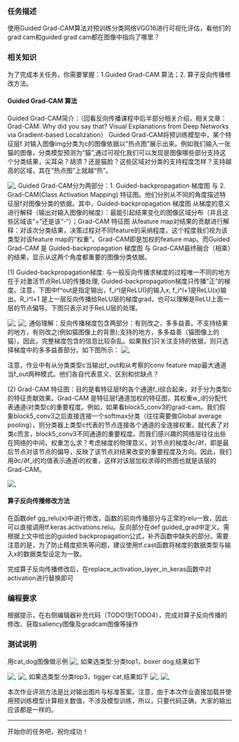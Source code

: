 ### 任务描述

使用Guided Grad-CAM算法对预训练分类网络VGG16进行可视化评估，看他们的grad cam和guided grad cam都在图像中指向了哪里？

### 相关知识

为了完成本关任务，你需要掌握：1.Guided Grad-CAM 算法；2. 算子反向传播修改方法。

#### Guided Grad-CAM 算法

Guided Grad-CAM简介：（回看反向传播课程中后半部分相关介绍，相关文章：Grad-CAM: Why did you say that? Visual Explanations from Deep Networks via Gradient-based Localization） Guided Grad-CAM将预训练模型中，某个特征层f 对输入图像img分类为c的图像依据以“热点图”展示出来。例如我们输入一张猫的图像，分类模型预测为“猫”,通过可视化我们可以发现是图像哪些部分支持这个分类结果，尖耳朵？胡须？还是猫脸？这些区域对分类的支持程度怎样？支持越高的区域，其在“热点图”上就越“热”。

![,](https://data.educoder.net/api/attachments/1726565) Guided Grad-CAM分为两部分：1. Guided-backpropagation 梯度图 与 2. Grad-CAM(Class Activation Mapping) 特征图。他们分别从不同的角度描述特征层f对图像分类的依据。其中，Guided-backpropagation 梯度图 从梯度的意义进行解释（输出对输入图像的梯度）：最能引起结果变化的图像区域分布（并且这些区域该“+”还是该“-“）；Grad-CAM 特征图 从feature map对结果的贡献进行解释：对该次分类结果，决策过程对不同feature的采纳程度，这个程度我们视为该类型对该feature map的“权重”。Grad-CAM即是加权的feature map。而Guided Grad-CAM 是 Guided-backpropagation 梯度图 与 Grad-CAM最终融合（相乘）的结果，显示从这两个角度都重要的图像分类依据。

(1)  Guided-backpropagation梯度: 与一般反向传播求梯度的过程唯一不同的地方在于对激活节点ReLU的传播处理, Guided-backpropagation梯度只传播“正”的梯度。注意，下图中f^out是指定输出，f_i^l是ReLU()的输入x, f_i^l+1是ReLU(x)输出。R_i^l+1 是上一层反向传播给ReLU层的梯度grad，也可以理解是ReLU上面一层的节点偏导。下图只表示对于ReLU层的处理。

![,](https://data.educoder.net/api/attachments/1726569) ![,](https://data.educoder.net/api/attachments/1726570) 通俗理解：反向传播梯度包含两部分：有则改之，多多益善。不支持结果的地方，有则改之(例如猫图像上的背景);支持的地方，多多益善（猫图像上的猫）。因此，完整梯度包含的信息比较杂乱。如果我们只关注支持的依据，则只选择梯度中的多多益善部分。如下图所示： ![,](https://data.educoder.net/api/attachments/1726571)

注意，作业中有从分类类型c当输出f_out和从考察的conv feature map最大通道当f_out两种模式。他们各自代表意义、区别和优缺点？

(2)  Grad-CAM 特征图：目的是看特征层f的各个通道f_i综合起来，对于分为类型c的特征贡献效果。Grad-CAM 是特征层f通道加权的特征图，其权重w_i的分配代表通道i对类型c的重要程度。例如，如果看block5_conv3的grad-cam。我们假象block5_conv3之后直接连接一个softmax分类（往往需要做Global average pooling），则分类器上类型c代表的节点连接各个通道的全连接权重，就代表了对类c而言，block5_conv3不同通道的重要程度。而我们感兴趣的网络层往往出些在网络的中间，权重怎么求？考虑梯度的物理意义，对节点的梯度∂c/∂f，即是最后节点对该节点的偏导，反映了该节点对结果改变的重要程度及方向。因此，我们用∂c/∂f_i的均值表示通道i的权重，这样对该层加权求得的热图也就是该层的Grad-CAM。

![,](https://data.educoder.net/api/attachments/1726573)

#### 算子反向传播修改方法

在函数def gg_relu(x)中进行修改，函数的前向传播部分与正常的relu一致，因此可以直接调用tf.keras.activations.relu。反向部分在def guided_grad中定义。需根据上文中给出的guided backpropagation公式，补齐函数中缺失的部分。需要注意的是，为了防止精度损失等问题，建议使用tf.cast函数将梯度的数据类型与输入x的数据类型设定为一致。

完成算子反向传播修改后，在replace_activation_layer_in_keras函数中对activation进行替换即可

### 编程要求

根据提示，在右侧编辑器补充代码（TODO1到TODO4），完成对算子反向传播的修改、获取saliency图像及gradcam图像等操作

### 测试说明

用cat_dog图像做示例 ![,](https://data.educoder.net/api/attachments/1726577) 如果选类型:分类top1，boxer dog,结果如下

![,](https://data.educoder.net/api/attachments/1726578) ![,](https://data.educoder.net/api/attachments/1726579) 如果选类型:分类top3，tigger cat,结果如下 ![,](https://data.educoder.net/api/attachments/1726580) ![,](https://data.educoder.net/api/attachments/1726581)

本次作业评测方法是比对输出图片与标准答案。注意，由于本次作业直接加载并使用预训练模型计算相关数值，不涉及模型训练，所以，只要代码正确，大家的输出应该都是一样的。

------

开始你的任务吧，祝你成功！